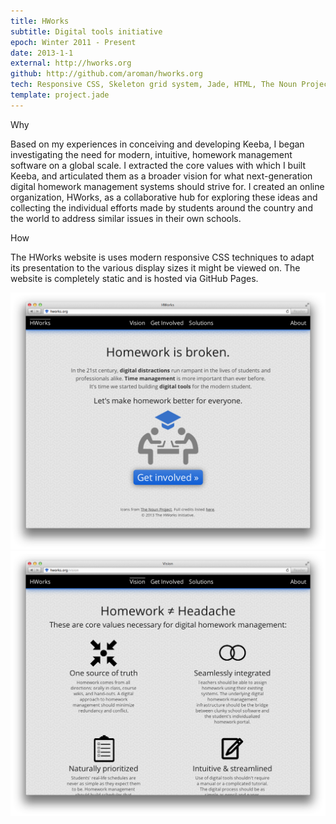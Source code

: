 ```yaml
---
title: HWorks
subtitle: Digital tools initiative
epoch: Winter 2011 - Present
date: 2013-1-1
external: http://hworks.org
github: http://github.com/aroman/hworks.org
tech: Responsive CSS, Skeleton grid system, Jade, HTML, The Noun Project
template: project.jade
---
```


<div class="card">
  <div class="title">Why</div>
  <p>Based on my experiences in conceiving and developing Keeba, I began investigating the need for modern, intuitive, homework management software on a global scale. I extracted the core values with which I built Keeba, and articulated them as a broader vision for what next-generation digital homework management systems should strive for. I created an online organization, HWorks, as a collaborative hub for exploring these ideas and collecting the individual efforts made by students around the country and the world to address similar issues in their own schools.</p>
</div>

<div class="card">
  <div class="title">How</div>
  <p>The HWorks website is uses modern responsive CSS techniques to adapt its presentation to the various display sizes it might be viewed on. The website is completely static and is hosted via GitHub Pages.</p>
</div>

<div class="screenshots">
  <a href="hworks-screenshot-1.png">
    <img src="hworks-screenshot-1.png" class="screenshot">
  </a>
  <a href="hworks-screenshot-2.png">
    <img src="hworks-screenshot-2.png" class="screenshot">
  </a>
</div>